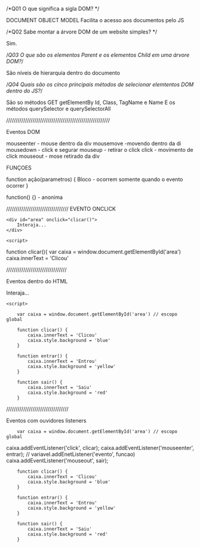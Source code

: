 /*Q01
O que significa a sigla DOM? */

DOCUMENT OBJECT MODEL
Facilita o acesso aos documentos pelo JS

/*Q02
Sabe montar a árvore DOM de um website simples? */

Sim.

/*Q03
O que são os elementos Parent e os elementos Child em uma árvore DOM?*/

São níveis de hierarquia dentro do documento

/*Q04
Quais são os cinco principais métodos de selecionar elemtentos DOM dentro do JS?*/

São so métodos GET
getElementBy Id, Class, TagName e Name
E os métodos querySelector e querySelectorAll

///////////////////////////////////////////////////////

Eventos DOM

mouseenter - mouse dentro da div
mousemove -movendo dentro da di
mousedown - click e segurar
mouseup - retirar o click
click - movimento de click
mouseout - mose retirado da div


FUNÇOES 

function ação(parametros) {
Bloco - ocorrem somente quando o evento ocorrer
}

function() {} - anonima


/////////////////////////////////
EVENTO ONCLICK

    <div id="area" onclick="clicar()">
        Interaja...
    </div>

    <script>

function clicar(){
    var caixa = window.document.getElementById('area')
    caixa.innerText = 'Clicou'

////////////////////////////////

Eventos dentro do HTML

 <div id="area" onclick="clicar()" onmouseenter="entrar()" onmouseout="sair()">
        Interaja...
    </div>

    <script>

        var caixa = window.document.getElementById('area') // escopo global

        function clicar() {
            caixa.innerText = 'Clicou'
            caixa.style.background = 'blue'
        }

        function entrar() {
            caixa.innerText = 'Entrou'
            caixa.style.background = 'yellow'
        }

        function sair() {
            caixa.innerText = 'Saiu'
            caixa.style.background = 'red'
        }

/////////////////////////////////

Eventos com ouvidores listeners


        var caixa = window.document.getElementById('area') // escopo global

caixa.addEventListener('click', clicar);
caixa.addEventListener('mouseenter', entrar); // variavel.addEnetListener('evento', funcao)
caixa.addEventListener('mouseout', sair);

        function clicar() {
            caixa.innerText = 'Clicou'
            caixa.style.background = 'blue'
        }

        function entrar() {
            caixa.innerText = 'Entrou'
            caixa.style.background = 'yellow'
        }

        function sair() {
            caixa.innerText = 'Saiu'
            caixa.style.background = 'red'
        }




